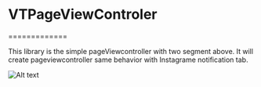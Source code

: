 # VTPageViewControler
=============

This library is the simple pageViewcontroller with two segment above. It will create pageviewcontroller same behavior with Instagrame notification tab.


![Alt text](https://i.gyazo.com/5c1c3b0fbe9a4a4e79650ab3a88e2e76.gif "Demo")